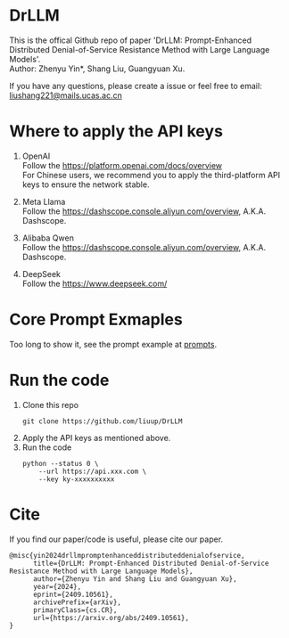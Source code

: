 # DrLLM
This is the offical Github repo of paper 'DrLLM: Prompt-Enhanced Distributed Denial-of-Service Resistance Method with Large Language Models'.  
Author: Zhenyu Yin*, Shang Liu, Guangyuan Xu.  

If you have any questions, please create a issue or feel free to email: liushang221@mails.ucas.ac.cn

# Where to apply the API keys

1. OpenAI  
Follow the https://platform.openai.com/docs/overview  
For Chinese users, we recommend you to apply the third-platform API keys to ensure the network stable.

2. Meta Llama  
Follow the https://dashscope.console.aliyun.com/overview, A.K.A. Dashscope.

1. Alibaba Qwen  
Follow the https://dashscope.console.aliyun.com/overview, A.K.A. Dashscope.

1. DeepSeek  
Follow the https://www.deepseek.com/

# Core Prompt Exmaples
Too long to show it, see the prompt example at [prompts](./prompts.md).

# Run the code
1. Clone this repo  
    ```
    git clone https://github.com/liuup/DrLLM
    ```
2. Apply the API keys as mentioned above.
3. Run the code  
    ```
    python --status 0 \
        --url https://api.xxx.com \
        --key ky-xxxxxxxxxx
    ```

# Cite
If you find our paper/code is useful, please cite our paper.
```
@misc{yin2024drllmpromptenhanceddistributeddenialofservice,
      title={DrLLM: Prompt-Enhanced Distributed Denial-of-Service Resistance Method with Large Language Models}, 
      author={Zhenyu Yin and Shang Liu and Guangyuan Xu},
      year={2024},
      eprint={2409.10561},
      archivePrefix={arXiv},
      primaryClass={cs.CR},
      url={https://arxiv.org/abs/2409.10561}, 
}
```

